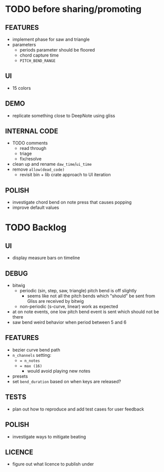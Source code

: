 # TODO before sharing/promoting

## FEATURES
* implement phase for saw and triangle
* parameters
  * periods parameter should be floored
  * chord capture time
  * `PITCH_BEND_RANGE`

## UI  
* 15 colors

## DEMO
* replicate something close to DeepNote using gliss

## INTERNAL CODE
* TODO comments
  * read through
  * triage
  * fix/resolve
* clean up and rename `daw_time`/`ui_time`
* remove `allow(dead_code)`
  * revisit bin + lib crate approach to UI iteration

## POLISH
* investigate chord bend on note press that causes popping
* improve default values 

# TODO Backlog

## UI
* display measure bars on timeline

## DEBUG
* bitwig
  * periodic (sin, step, saw, triangle) pitch bend is off slightly
    * seems like not all the pitch bends which "should" be sent from Gliss are received by bitwig
  * non-periodic (s-curve, linear) work as expected
* at on note events, one low pitch bend event is sent which should not be there
* saw bend weird behavior when period between 5 and 6

## FEATURES
* bezier curve bend path
* `n_channels` setting:
  * `= n_notes`
  * `= max (16)`
    * would avoid playing new notes
* presets
* set `bend_duration` based on when keys are released?

## TESTS
* plan out how to reproduce and add test cases for user feedback

## POLISH
* investigate ways to mitigate beating

## LICENCE
* figure out what licence to publish under
